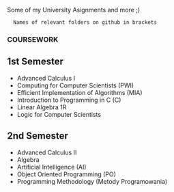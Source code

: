 Some of my University Asignments and more ;)

```
  Names of relevant folders on github in brackets 
```

### COURSEWORK
  ## 1st Semester
  * Advanced Calculus I
  * Computing for Computer Scientists (PWI)
  * Efficient Implementation of Algorithms (MIA)
  * Introduction to Programming in C (C)
  * Linear Algebra 1R
  * Logic for Computer Scientists
  
  ## 2nd Semester
  * Advanced Calculus II
  * Algebra
  * Artificial Intelligence (AI)
  * Object Oriented Programming (PO)
  * Programming Methodology (Metody Programowania)
